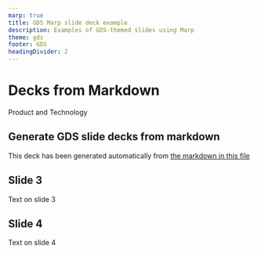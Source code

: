 ```yaml
---
marp: true
title: GDS Marp slide deck example
description: Examples of GDS-themed slides using Marp
theme: gds
footer: GDS
headingDivider: 2
---
```


<!-- _class: title -->

# <!--fit--> Decks from Markdown

Product and Technology

## Generate GDS slide decks from markdown

This deck has been generated automatically from [the markdown in this file](https://raw.githubusercontent.com/timpaul/gds-marp-deck/master/PITCHME.md)

## Slide 3

Text on slide 3

## Slide 4

Text on slide 4
